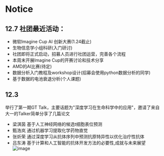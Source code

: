 # Notice  
## 12.7 社团最近活动： 
- 微软Imagine Cup AI 创新大赛(1.24截止)
- 生物信息学小组科研(入门研讨)  
- 社团即将正式启动，招募人员进行社团运营，完善各个流程
- 本周末开展Imagine Cup的开赛讨论和技术分享
- AMD的AI比赛(待定)
- 数据分析入门教程及workshop设计(招募会使用python数据分析的同学)
- 基于数据的电池衰退分析(个人课题)  
## 12.3   
举行了第一期GT Talk，主要话题为"深度学习在生命科学中的应用"，邀请了来自大一的Talker简单分享了几篇论文     
- 梁淇茵 基于人工神经网络的候选t细胞表位预测  
- 甄浩岚 通过机器学习提取化学药物直觉
- 张炘荣 通过深度学习从抗体序列中预测抗原特异性以优化治疗性抗体  
- 吕东涛 基于计算和人工智能的抗体开发方法的必要性,成就与未来展望  
![image](https://github.com/hycarbon-b/GTC_Group_Guide/assets/63985695/8a4e3317-a275-4157-a91d-d6973839354f)

